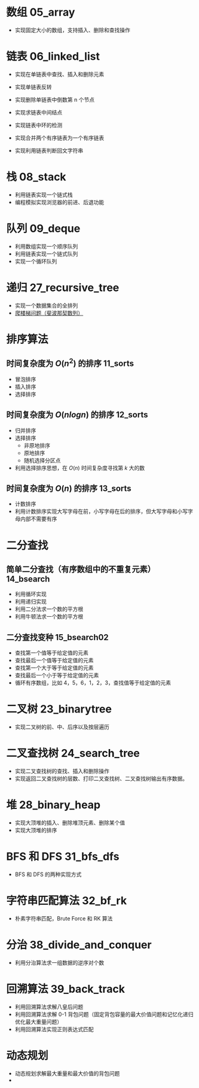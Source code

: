 # 数组 05_array

- 实现固定大小的数组，支持插入、删除和查找操作

# 链表 06_linked_list

- 实现在单链表中查找、插入和删除元素
- 实现单链表反转
- 实现删除单链表中倒数第 n 个节点
- 实现求链表中间结点

- 实现链表中环的检测
- 实现合并两个有序链表为一个有序链表
- 实现利用链表判断回文字符串

# 栈 08_stack

- 利用链表实现一个链式栈
- 编程模拟实现浏览器的前进、后退功能

# 队列 09_deque

- 利用数组实现一个顺序队列
- 利用链表实现一个链式队列
- 实现一个循环队列

# 递归 27_recursive_tree

- 实现一个数据集合的全排列
- [爬楼梯问题（斐波那契数列）](https://github.com/hotheat/LeetCode/tree/master/070.%20Climbing%20Stairs)

# 排序算法

## 时间复杂度为 $O(n^2)$ 的排序 11_sorts

- 冒泡排序
- 插入排序
- 选择排序

## 时间复杂度为 $O(nlogn)$ 的排序 12_sorts

- 归并排序
- 选择排序
  - 非原地排序
  - 原地排序
  - 随机选择分区点
- 利用选择排序思想，在 $O(n)$ 时间复杂度寻找第 $k ​$ 大的数

## 时间复杂度为 $O(n)$ 的排序 13_sorts

- 计数排序
- 利用计数排序实现大写字母在前，小写字母在后的排序，但大写字母和小写字母内部不需要有序

# 二分查找 

## 简单二分查找（有序数组中的不重复元素）14_bsearch

- 利用循环实现
- 利用递归实现
- 利用二分法求一个数的平方根
- 利用牛顿法求一个数的平方根

## 二分查找变种 15_bsearch02

- 查找第一个值等于给定值的元素
- 查找最后一个值等于给定值的元素
- 查找第一个大于等于给定值的元素
- 查找最后一个小于等于给定值的元素
- 循环有序数组，比如 4，5，6，1，2，3，查找值等于给定值的元素

# 二叉树 23_binarytree

- 实现二叉树的前、中、后序以及按层遍历

# 二叉查找树 24_search_tree

- 实现二叉查找树的查找、插入和删除操作
- 实现返回二叉查找树的层数、打印二叉查找树、二叉查找树输出有序数据。

# 堆 28_binary_heap

- 实现大顶堆的插入、删除堆顶元素、删除某个值
- 实现大顶堆的排序

# BFS 和 DFS 31_bfs_dfs

- BFS 和 DFS 的两种实现方式

# 字符串匹配算法 32_bf_rk

- 朴素字符串匹配，Brute Force 和 RK 算法

# 分治 38_divide_and_conquer

- 利用分治算法求一组数据的逆序对个数

# 回溯算法 39_back_track

- 利用回溯算法求解八皇后问题
- 利用回溯算法求解 0-1 背包问题（固定背包容量的最大价值问题和记忆化递归优化最大重量问题）
- 利用回溯算法实现正则表达式匹配

# 动态规划

- 动态规划求解最大重量和最大价值的背包问题
- 